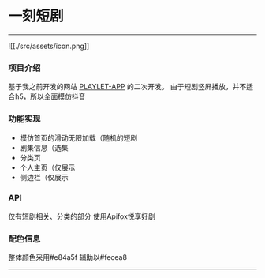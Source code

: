 # 一刻短剧
---
![[./src/assets/icon.png]]
### 项目介绍
基于我之前开发的网站 [PLAYLET-APP]( https://danoandholidays.github.io/PLAYLET-APP/) 的二次开发。
由于短剧竖屏播放，并不适合h5，所以全面模仿抖音

### 功能实现
- 模仿首页的滑动无限加载（随机的短剧
- 剧集信息（选集
- 分类页
- 个人主页（仅展示
- 侧边栏（仅展示


### API
仅有短剧相关、分类的部分
使用Apifox悦享好剧

### 配色信息
整体颜色采用#e84a5f
辅助以#fecea8



---
